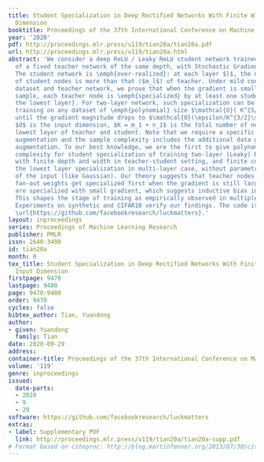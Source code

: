 ```yaml
---
title: Student Specialization in Deep Rectified Networks With Finite Width and Input
  Dimension
booktitle: Proceedings of the 37th International Conference on Machine Learning
year: '2020'
pdf: http://proceedings.mlr.press/v119/tian20a/tian20a.pdf
url: http://proceedings.mlr.press/v119/tian20a.html
abstract: 'We consider a deep ReLU / Leaky ReLU student network trained from the output
  of a fixed teacher network of the same depth, with Stochastic Gradient Descent (SGD).
  The student network is \emph{over-realized}: at each layer $l$, the number $n_l$
  of student nodes is more than that ($m_l$) of teacher. Under mild conditions on
  dataset and teacher network, we prove that when the gradient is small at every data
  sample, each teacher node is \emph{specialized} by at least one student node \emph{at
  the lowest layer}. For two-layer network, such specialization can be achieved by
  training on any dataset of \emph{polynomial} size $\mathcal{O}( K^{5/2} d^3 \epsilon^{-1})$.
  until the gradient magnitude drops to $\mathcal{O}(\epsilon/K^{3/2}\sqrt{d})$. Here
  $d$ is the input dimension, $K = m_1 + n_1$ is the total number of neurons in the
  lowest layer of teacher and student. Note that we require a specific form of data
  augmentation and the sample complexity includes the additional data generated from
  augmentation. To our best knowledge, we are the first to give polynomial sample
  complexity for student specialization of training two-layer (Leaky) ReLU networks
  with finite depth and width in teacher-student setting, and finite complexity for
  the lowest layer specialization in multi-layer case, without parametric assumption
  of the input (like Gaussian). Our theory suggests that teacher nodes with large
  fan-out weights get specialized first when the gradient is still large, while others
  are specialized with small gradient, which suggests inductive bias in training.
  This shapes the stage of training as empirically observed in multiple previous works.
  Experiments on synthetic and CIFAR10 verify our findings. The code is released in
  \url{https://github.com/facebookresearch/luckmatters}.'
layout: inproceedings
series: Proceedings of Machine Learning Research
publisher: PMLR
issn: 2640-3498
id: tian20a
month: 0
tex_title: Student Specialization in Deep Rectified Networks With Finite Width and
  Input Dimension
firstpage: 9470
lastpage: 9480
page: 9470-9480
order: 9470
cycles: false
bibtex_author: Tian, Yuandong
author:
- given: Yuandong
  family: Tian
date: 2020-09-29
address: 
container-title: Proceedings of the 37th International Conference on Machine Learning
volume: '119'
genre: inproceedings
issued:
  date-parts:
  - 2020
  - 9
  - 29
software: https://github.com/facebookresearch/luckmatters
extras:
- label: Supplementary PDF
  link: http://proceedings.mlr.press/v119/tian20a/tian20a-supp.pdf
# Format based on citeproc: http://blog.martinfenner.org/2013/07/30/citeproc-yaml-for-bibliographies/
---
```

